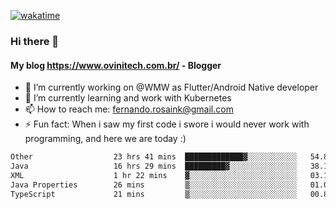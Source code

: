 [![wakatime](https://wakatime.com/badge/user/d5892087-17e6-46ab-8384-91a71a9b88d8.svg)](https://wakatime.com/@d5892087-17e6-46ab-8384-91a71a9b88d8)
### Hi there 👋

#### My blog https://www.ovinitech.com.br/ - Blogger

- 🔭 I’m currently working on @WMW as Flutter/Android Native developer
- 🌱 I’m currently learning and work with Kubernetes
- 📫 How to reach me: fernando.rosaink@gmail.com 
- ⚡ Fun fact: When i saw my first code i swore i would never work with programming, and here we are today :)

<!--START_SECTION:waka-->

```txt
Other                  23 hrs 41 mins  █████████████▓░░░░░░░░░░░   54.84 %
Java                   16 hrs 29 mins  █████████▓░░░░░░░░░░░░░░░   38.17 %
XML                    1 hr 22 mins    ▓░░░░░░░░░░░░░░░░░░░░░░░░   03.18 %
Java Properties        26 mins         ▒░░░░░░░░░░░░░░░░░░░░░░░░   01.02 %
TypeScript             21 mins         ▒░░░░░░░░░░░░░░░░░░░░░░░░   00.82 %
```

<!--END_SECTION:waka-->
